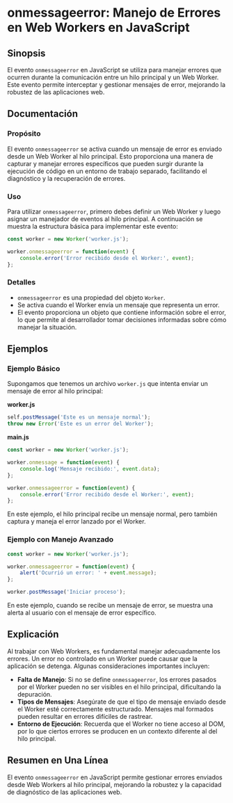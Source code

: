 <!--
Meta Description: # onmessageerror: Manejo de Errores en Web Workers en JavaScript ## Sinopsis El evento `onmessageerror` en JavaScript se utiliza para manejar errores ...
Meta Keywords: worker, error, que, onmessageerror, errores
-->

# onmessageerror: Manejo de Errores en Web Workers en JavaScript

## Sinopsis
El evento `onmessageerror` en JavaScript se utiliza para manejar errores que ocurren durante la comunicación entre un hilo principal y un Web Worker. Este evento permite interceptar y gestionar mensajes de error, mejorando la robustez de las aplicaciones web.

## Documentación
### Propósito
El evento `onmessageerror` se activa cuando un mensaje de error es enviado desde un Web Worker al hilo principal. Esto proporciona una manera de capturar y manejar errores específicos que pueden surgir durante la ejecución de código en un entorno de trabajo separado, facilitando el diagnóstico y la recuperación de errores.

### Uso
Para utilizar `onmessageerror`, primero debes definir un Web Worker y luego asignar un manejador de eventos al hilo principal. A continuación se muestra la estructura básica para implementar este evento:

```javascript
const worker = new Worker('worker.js');

worker.onmessageerror = function(event) {
    console.error('Error recibido desde el Worker:', event);
};
```

### Detalles
- `onmessageerror` es una propiedad del objeto `Worker`.
- Se activa cuando el Worker envía un mensaje que representa un error.
- El evento proporciona un objeto que contiene información sobre el error, lo que permite al desarrollador tomar decisiones informadas sobre cómo manejar la situación.

## Ejemplos
### Ejemplo Básico
Supongamos que tenemos un archivo `worker.js` que intenta enviar un mensaje de error al hilo principal:

**worker.js**
```javascript
self.postMessage('Este es un mensaje normal');
throw new Error('Este es un error del Worker');
```

**main.js**
```javascript
const worker = new Worker('worker.js');

worker.onmessage = function(event) {
    console.log('Mensaje recibido:', event.data);
};

worker.onmessageerror = function(event) {
    console.error('Error recibido desde el Worker:', event);
};
```

En este ejemplo, el hilo principal recibe un mensaje normal, pero también captura y maneja el error lanzado por el Worker.

### Ejemplo con Manejo Avanzado
```javascript
const worker = new Worker('worker.js');

worker.onmessageerror = function(event) {
    alert('Ocurrió un error: ' + event.message);
};

worker.postMessage('Iniciar proceso');
```

En este ejemplo, cuando se recibe un mensaje de error, se muestra una alerta al usuario con el mensaje de error específico.

## Explicación
Al trabajar con Web Workers, es fundamental manejar adecuadamente los errores. Un error no controlado en un Worker puede causar que la aplicación se detenga. Algunas consideraciones importantes incluyen:

- **Falta de Manejo**: Si no se define `onmessageerror`, los errores pasados por el Worker pueden no ser visibles en el hilo principal, dificultando la depuración.
- **Tipos de Mensajes**: Asegúrate de que el tipo de mensaje enviado desde el Worker esté correctamente estructurado. Mensajes mal formados pueden resultar en errores difíciles de rastrear.
- **Entorno de Ejecución**: Recuerda que el Worker no tiene acceso al DOM, por lo que ciertos errores se producen en un contexto diferente al del hilo principal.

## Resumen en Una Línea
El evento `onmessageerror` en JavaScript permite gestionar errores enviados desde Web Workers al hilo principal, mejorando la robustez y la capacidad de diagnóstico de las aplicaciones web.